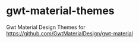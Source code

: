 # gwt-material-themes
Gwt Material Design Themes for https://github.com/GwtMaterialDesign/gwt-material
